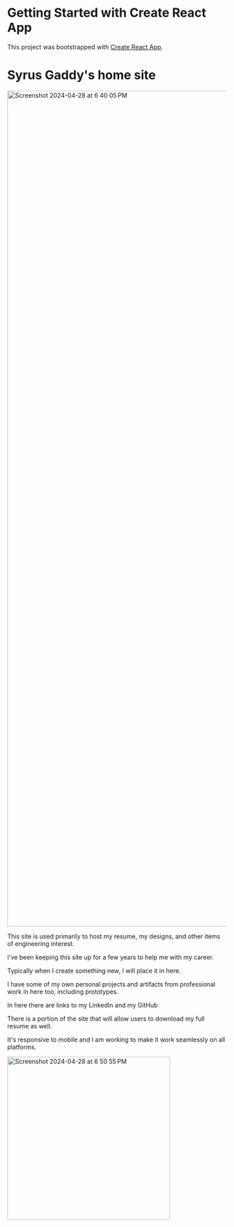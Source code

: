 # Getting Started with Create React App

This project was bootstrapped with [Create React App](https://github.com/facebook/create-react-app).

# Syrus Gaddy's home site

<img width="1918" alt="Screenshot 2024-04-28 at 6 40 05 PM" src="https://github.com/gaddys10/home-site/assets/6856144/f3993c03-1a44-4dae-aa2f-c655c79a80f4">

This site is used primarily to host my resume, my designs, and other items of engineering interest.

I've been keeping this site up for a few years to help me with my career.

Typically when I create something new, I will place it in here. 

I have some of my own personal projects and artifacts from professional work in here too, including prototypes.

In here there are links to my LinkedIn and my GitHub

There is a portion of the site that will allow users to download my full resume as well. 

It's responsive to mobile and I am working to make it work seamlessly on all platforms. 

<img width="374" alt="Screenshot 2024-04-28 at 6 50 55 PM" src="https://github.com/gaddys10/home-site/assets/6856144/91f2ead9-6b06-4a6c-bde0-f491991339fc">
